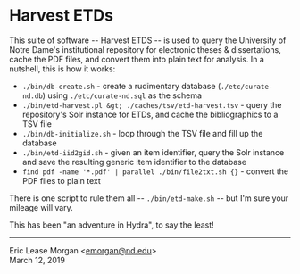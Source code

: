 # Harvest ETDs

This suite of software -- Harvest ETDS -- is used to query the University of Notre Dame's institutional repository for electronic theses &amp; dissertations, cache the PDF files, and convert them into plain text for analysis. In a nutshell, this is how it works:

   * `./bin/db-create.sh` - create a rudimentary database (`./etc/curate-nd.db`) using `./etc/curate-nd.sql` as the schema
   * `./bin/etd-harvest.pl &gt; ./caches/tsv/etd-harvest.tsv` - query the repository's Solr instance for ETDs, and cache the bibliographics to a TSV file
   * `./bin/db-initialize.sh` - loop through the TSV file and fill up the database
   * `./bin/etd-iid2gid.sh` - given an item identifier, query the Solr instance and save the resulting generic item identifier to the database
   * `find pdf -name '*.pdf' | parallel ./bin/file2txt.sh {}` - convert the PDF files to plain text
   
There is one script to rule them all -- `./bin/etd-make.sh` -- but I'm sure your mileage will vary.

This has been "an adventure in Hydra", to say the least!

---
Eric Lease Morgan &lt;emorgan@nd.edu&gt;   
March 12, 2019
